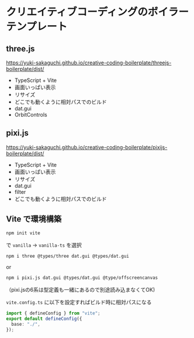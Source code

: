 # クリエイティブコーディングのボイラーテンプレート

## three.js

https://yuki-sakaguchi.github.io/creative-coding-boilerplate/threejs-boilerplate/dist/

- TypeScript + Vite
- 画面いっぱい表示
- リサイズ
- どこでも動くように相対パスでのビルド
- dat.gui
- OrbitControls

## pixi.js

https://yuki-sakaguchi.github.io/creative-coding-boilerplate/pixijs-boilerplate/dist/

- TypeScript + Vite
- 画面いっぱい表示
- リサイズ
- dat.gui
- filter
- どこでも動くように相対パスでのビルド

## Vite で環境構築

```bash
npm init vite
```

で `vanilla` → `vanilla-ts` を選択

```bash
npm i three @types/three dat.gui @types/dat.gui
```
or
```bash
npm i pixi.js dat.gui @types/dat.gui @type/offscreencanvas
```
（pixi.jsの6系は型定義も一緒にあるので別途読み込まなくてOK)

`vite.config.ts` に以下を設定すればビルド時に相対パスになる

```ts
import { defineConfig } from "vite";
export default defineConfig({
  base: "./",
});
```
